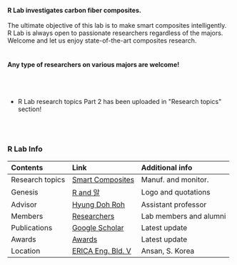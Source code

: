  **R Lab investigates carbon fiber composites.** <br><br>
The ultimate objective of this lab is to make smart composites intelligently. <br>
R Lab is always open to passionate researchers regardless of the majors. <br>
Welcome and let us enjoy state-of-the-art composites research. <br>
<br>
#### Any type of researchers on various majors are welcome!
<br>
<br>

- R Lab research topics Part 2 has been uploaded in "Research topics" section!
<br>

<br>

### R Lab Info

| Contents         | Link               | Additional info     |
|:-----------------|:-------------------|:--------------------|
| Research topics  | [Smart Composites](./ResearchTopics.html)                                                                                                                               | Manuf. and monitor.    |
| Genesis          | [R and 알](./genesis.html)                                                                                                                                              | Logo and quotations    |
| Advisor          | [Hyung Doh Roh](./professor.html)                                                                                                                                       | Assistant professor    |
| Members          | [Researchers](./Members.html)                                                                                                                                           | Lab members and alumni |
| Publications     | <a href="https://scholar.google.co.kr/citations?user=e4VrpLoAAAAJ&hl=en" target="blank">Google Scholar</a>                                                              | Latest update          |
| Awards           | [Awards](./Awards.html)                                                                                                                                                 | Latest update          |
| Location         | <a href="https://goo.gl/maps/YQLxnQRgC48nPyLk6" target="blank">ERICA Eng. Bld. V</a>                                                                                    | Ansan, S. Korea        |

<br><br>
